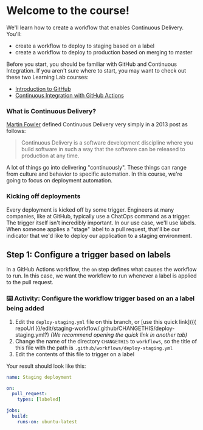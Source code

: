 # Welcome to the course!

We'll learn how to create a workflow that enables Continuous Delivery. You'll:
- create a workflow to deploy to staging based on a label
- create a workflow to deploy to production based on merging to master

Before you start, you should be familiar with GitHub and Continuous Integration. If you aren't sure where to start, you may want to check out these two Learning Lab courses:

- [Introduction to GitHub](https://lab.github.com/githubtraining/introduction-to-github)
- [Continuous Integration with GitHub Actions](https://lab.github.com/githubtraining/set-up-continuous-integration-with-github-actions)

### What is Continuous Delivery?

[Martin Fowler](https://martinfowler.com/bliki/ContinuousDelivery.html) defined Continuous Delivery very simply in a 2013 post as follows:

> Continuous Delivery is a software development discipline where you build software in such a way that the software can be released to production at any time.

A lot of things go into delivering "continuously". These things can range from culture and behavior to specific automation. In this course, we're going to focus on deployment automation.

### Kicking off deployments

Every deployment is kicked off by some trigger. Engineers at many companies, like at GitHub, typically use a ChatOps command as a trigger. The trigger itself isn't incredibly important. In our use case, we'll use labels. When someone applies a "stage" label to a pull request, that'll be our indicator that we'd like to deploy our application to a staging environment.

## Step 1: Configure a trigger based on labels

In a GitHub Actions workflow, the `on` step defines what causes the workflow to run. In this case, we want the workflow to run whenever a label is applied to the pull request.

### :keyboard: Activity: Configure the workflow trigger based on an a label being added

1. Edit the `deploy-staging.yml` file on this branch, or [use this quick link]({{ repoUrl }}/edit/staging-workflow/.github/CHANGETHIS/deploy-staging.yml?) _(We recommend opening the quick link in another tab)_
2. Change the name of the directory `CHANGETHIS` to `workflows`, so the title of this file with the path is `.github/workflows/deploy-staging.yml`
3. Edit the contents of this file to trigger on a label

Your result should look like this:

```yml
name: Staging deployment

on: 
  pull_request:
    types: [labeled]

jobs:
  build:
    runs-on: ubuntu-latest
```
